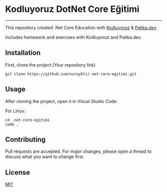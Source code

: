 # Kodluyoruz DotNet Core Eğitimi
-----------------------------------------------------------------------------------------------
This repository created .Net Core Education with [Kodluyoruz](https://www.kodluyoruz.org/) & [Patika.dev](https://www.patika.dev/tr).

Includes homework and exercises with Kodluyoruz and Patika.dev.

## Installation

First, clone the project.(Your repository link)

`git clone https://github.com/nurayklc/.net-core-egitimi.git`

## Usage

After cloning the project, open it in Visual Studio Code.

For Linux:
 
```
cd .net-core-egitimi
code .
```

## Contributing

Pull requests are accepted. For major changes, please open a thread to discuss what you want to change first.

## License

[MIT](https://choosealicense.com/licenses/mit/)
